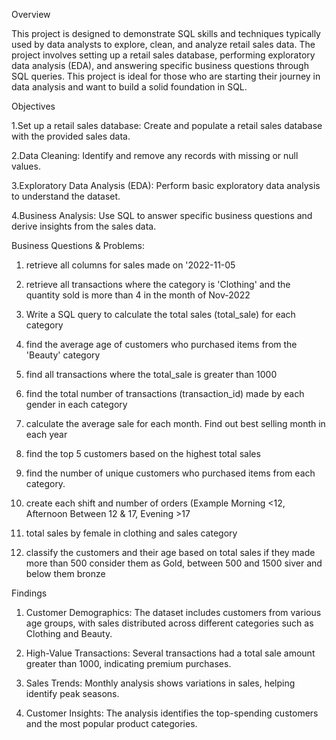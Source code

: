 Overview

This project is designed to demonstrate SQL skills and techniques typically used by data analysts to explore, clean, and analyze retail sales data.
The project involves setting up a retail sales database, performing exploratory data analysis (EDA), and answering specific business questions through SQL queries. This project is ideal for those who are starting their journey in data analysis and want to build a solid foundation in SQL.


Objectives

1.Set up a retail sales database: Create and populate a retail sales database with the provided sales data.

2.Data Cleaning: Identify and remove any records with missing or null values.

3.Exploratory Data Analysis (EDA): Perform basic exploratory data analysis to understand the dataset.

4.Business Analysis: Use SQL to answer specific business questions and derive insights from the sales data.




Business Questions & Problems:

1. retrieve all columns for sales made on '2022-11-05

2. retrieve all transactions where the category is 'Clothing' and the quantity sold is more than 4 in the month of Nov-2022

3. Write a SQL query to calculate the total sales (total_sale) for each category

4. find the average age of customers who purchased items from the 'Beauty' category

5. find all transactions where the total_sale is greater than 1000

6. find the total number of transactions (transaction_id) made by each gender in each category

7. calculate the average sale for each month. Find out best selling month in each year

8. find the top 5 customers based on the highest total sales

9. find the number of unique customers who purchased items from each category.

10. create each shift and number of orders (Example Morning <12, Afternoon Between 12 & 17, Evening >17

11. total sales by female in clothing and sales category

12. classify the customers and their age based on total sales if they made more than 500 consider them as Gold, between 500 
     and 1500 siver and below them bronze
    
    

Findings

1. Customer Demographics: The dataset includes customers from various age groups, with sales distributed across different categories such as Clothing and Beauty.

2. High-Value Transactions: Several transactions had a total sale amount greater than 1000, indicating premium purchases.

3. Sales Trends: Monthly analysis shows variations in sales, helping identify peak seasons.

4. Customer Insights: The analysis identifies the top-spending customers and the most popular product categories.


